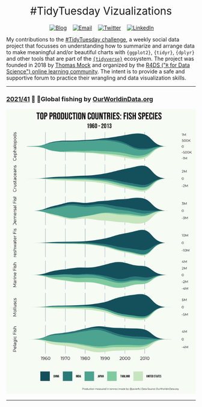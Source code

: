 <h1 style="font-weight:normal" align="center">
  &nbsp;#TidyTuesday Vizualizations&nbsp;
</h1>

<div align="center">

&nbsp;&nbsp;&nbsp;
<a href="https://twitter.com/javischw"><img border="0" alt="Blog" src="https://assets.dryicons.com/uploads/icon/svg/4926/home.svg" width="40" height="40"></a>&nbsp;&nbsp;&nbsp;
<a href="mailto:javi.fdez.093@gmail.com"><img border="0" alt="Email" src="https://assets.dryicons.com/uploads/icon/svg/8007/c804652c-fae4-43d7-b539-187d6a408254.svg" width="40" height="40"></a>&nbsp;&nbsp;&nbsp;
<a href="https://twitter.com/javischw"><img border="0" alt="Twitter" src="https://assets.dryicons.com/uploads/icon/svg/8385/c23f7ffc-ca8d-4246-8978-ce9f6d5bcc99.svg" width="40" height="40"></a>&nbsp;&nbsp;&nbsp;
<a href="https://www.linkedin.com/in/javier-fdez-machine-learning/"><img border="0" alt="LinkedIn" src="https://assets.dryicons.com/uploads/icon/svg/8337/a347cd89-1662-4421-be90-58e5e8004eae.svg" width="40" height="40"></a>&nbsp;&nbsp;&nbsp;

</div>

My contributions to the [#TidyTuesday challenge](https://github.com/rfordatascience/tidytuesday), a weekly social data project that focusses on understanding how to summarize and arrange data to make meaningful and/or beautiful charts with `{ggplot2}`, `{tidyr}`, `{dplyr}` and other tools that are part of the [`{tidyverse}`](https://www.tidyverse.org/) ecosystem. The project was founded in 2018 by [Thomas Mock](https://thomasmock.netlify.com/) and organized by the [R4DS ("`R` for Data Science") online learning community](https://twitter.com/r4dscommunity). The intent is to provide a safe and supportive forum to practice their wrangling and data visualization skills.  


***

### [2021/41](https://github.com/javierfs/tidyTuesday/tree/main/w41-2021-10-12) 🐠 🦀Global fishing by [OurWorldinData.org](https://ourworldindata.org/seafood-production)

![./plots/w41_globalfish-20211017_173023.png](https://github.com/javierfs/tidyTuesday/blob/main/w41-2021-10-12/plots/w41_globalfish-20211017_173023.png)

***
